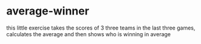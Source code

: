 # average-winner
this little exercise takes the scores of 3 three teams in the last three games, calculates the average and then shows who is winning in average
